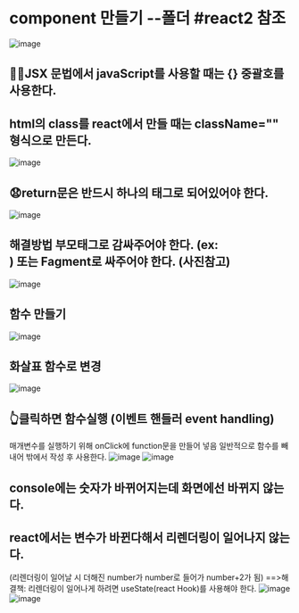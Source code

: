 # component 만들기 --폴더 #react2 참조
![image](https://github.com/3dodam/react_basic/assets/129016953/cec14a4b-71e7-4f48-bfe1-11f182a0f205)

## 🐱‍👤JSX 문법에서 javaScript를 사용할 때는 {} 중괄호를 사용한다.
## html의 class를 react에서 만들 때는 className="" 형식으로 만든다.
![image](https://github.com/3dodam/react_basic/assets/129016953/8942c273-9c08-4fdd-8084-1cdafe9346d3)

## 😧return문은 반드시 하나의 태그로 되어있어야 한다.
![image](https://github.com/3dodam/react_basic/assets/129016953/92146597-091f-4723-9272-608575ca0594)

## 해결방법 부모태그로 감싸주어야 한다. (ex:<div>) 또는 Fagment로 싸주어야 한다. (사진참고)
![image](https://github.com/3dodam/react_basic/assets/129016953/a170c3b7-06d1-4594-9175-0a6162b21350)

## 함수 만들기
![image](https://github.com/3dodam/react_basic/assets/129016953/39318478-b579-4d00-9332-08768bfc373c)

  ## 화살표 함수로 변경
  ![image](https://github.com/3dodam/react_basic/assets/129016953/e432f9ba-726f-4a27-9235-0076872b71fc)

  ## 👆클릭하면 함수실행 (이벤트 핸들러 event handling)
  매개변수를 실행하기 위해 onClick에 function문을 만들어 넣음
  일반적으로 함수를 빼내어 밖에서 작성 후 사용한다.
![image](https://github.com/3dodam/react_basic/assets/129016953/1d15f571-a7e4-494f-8c17-0144cd0a8396)
![image](https://github.com/3dodam/react_basic/assets/129016953/58315b9e-b18b-4c5e-b11d-db5dda1ff004)
  
  ## console에는 숫자가 바뀌어지는데 화면에선 바뀌지 않는다.
  ## react에서는 변수가 바뀐다해서 리렌더링이 일어나지 않는다.
  (리렌더링이 일어날 시 더해진 number가 number로 들어가 number+2가 됨)
  ==>해결책: 리렌더링이 일어나게 하려면 useState(react Hook)를 사용해야 한다.
  ![image](https://github.com/3dodam/react_basic/assets/129016953/9a118cca-8e65-4847-a5e7-1e380acf2bd0)
  ![image](https://github.com/3dodam/react_basic/assets/129016953/93e0bb4e-e3ac-43cc-8644-3b7848101726)

